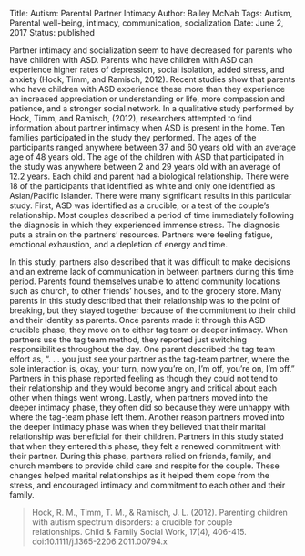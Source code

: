 Title: Autism: Parental Partner Intimacy
Author: Bailey McNab
Tags: Autism, Parental well-being, intimacy, communication, socialization
Date: June 2, 2017
Status: published

Partner intimacy and socialization seem to have decreased for parents who have children with ASD. Parents who have children with ASD can experience higher rates of depression, social isolation, added stress, and anxiety (Hock, Timm, and Ramisch, 2012). Recent studies show that parents who have children with ASD experience these more than they experience an increased appreciation or understanding or life, more compassion and patience, and a stronger social network. In a qualitative study performed by Hock, Timm, and Ramisch, (2012), researchers attempted to find information about partner intimacy when ASD is present in the home. Ten families participated in the study they performed. The ages of the participants ranged anywhere between 37 and 60 years old with an average age of 48 years old. The age of the children with ASD that participated in the study was anywhere between 2 and 29 years old with an average of 12.2 years. Each child and parent had a biological relationship. There were 18 of the participants that identified as white and only one identified as Asian/Pacific Islander. There were many significant results in this particular study. First, ASD was identified as a crucible, or a test of the couple’s relationship. Most couples described a period of time immediately following the diagnosis in which they experienced immense stress. The diagnosis puts a strain on the partners’ resources. Partners were feeling fatigue, emotional exhaustion, and a depletion of energy and time. 

In this study, partners also described that it was difficult to make decisions and an extreme lack of communication in between partners during this time period. Parents found themselves unable to attend community locations such as church, to other friends’ houses, and to the grocery store. Many parents in this study described that their relationship was to the point of breaking, but they stayed together because of the commitment to their child and their identity as parents. Once parents made it through this ASD crucible phase, they move on to either tag team or deeper intimacy. When partners use the tag team method, they reported just switching responsibilities throughout the day. One parent described the tag team effort as, “. . . you just see your partner as the tag-team partner, where the sole interaction is, okay, your turn, now you’re on, I’m off, you’re on, I’m off.” Partners in this phase reported feeling as though they could not tend to their relationship and they would become angry and critical about each other when things went wrong. Lastly, when partners moved into the deeper intimacy phase, they often did so because they were unhappy with where the tag-team phase left them. Another reason partners moved into the deeper intimacy phase was when they believed that their marital relationship was beneficial for their children. Partners in this study stated that when they entered this phase, they felt a renewed commitment with their partner. During this phase, partners relied on friends, family, and church members to provide child care and respite for the couple. These changes helped marital relationships as it helped them cope from the stress, and encouraged intimacy and commitment to each other and their family.

> Hock, R. M., Timm, T. M., & Ramisch, J. L. (2012). Parenting children with autism 	spectrum disorders: a crucible for couple relationships. Child & Family Social 	Work, 17(4), 406-415. doi:10.1111/j.1365-2206.2011.00794.x
